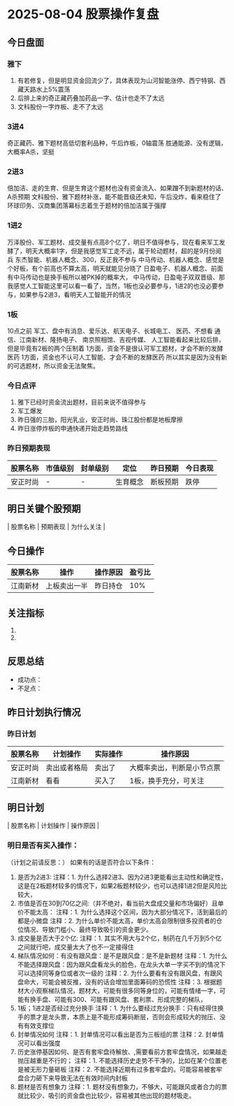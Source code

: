 # 2025-08-04 股票操作复盘

## 今日盘面
### 雅下
1. 有若修复，但是明显资金回流少了，具体表现为山河智能涨停、西宁特钢、西藏天路水上5%震荡
2. 后排上来的奇正藏药叠加药品一字、估计也走不了太远
3. 文科股份一字炸板、走不了太远

### 3进4
奇正藏药、雅下题材高低切套利品种，午后炸板，0轴震荡
胜通能源、没有逻辑，大概率A杀，坚挺
### 2进3
倍加洁、走的生育、但是生育这个题材也没有资金流入、如果蹭不到新题材的话、A杀预期
文科股份、雅下题材补涨，能不能晋级还未知，午后没炸，看来稳住了
环球印务、汉商集团落幕标志着生于题材的倍加洁属于强撑
### 1进2
万泽股份、军工题材、成交量有点高8个亿了，明日不值得参与，现在看来军工发酵了，明天大概率1字，但是我感觉军工走不远，属于轮动题材，超的是9月份阅兵
东杰智能、机器人概念、300，反正我不参与
中马传动、机器人概念、感觉是个好板，有个前高也不算太高，明天就能见分晓了
日盈电子、机器人概念、前面有中马传动也是换手板所以被PK掉的概率大， 中马传动，日盈电子双双晋级、那我感觉人工智能这里可以看一看了，当然，1板也没必要参与，1进2的也没必要参与，如果参与2进3，看明天人工智能开的情况
### 1板
10点之前
军工、盘中有消息、爱乐达、航天电子、长城电工、
医药、不想看
通信、江南新材、隆扬电子、
南京照相馆、吉视传媒、
人工智能看起来比较后排，但是毕竟有2板的两个压制着
1方面，资金不是很认可军工题材，才会不断的发酵医药
1方面，资金也不认可人工智能、才会不断的发酵医药
所以其实是因为没有新的可选题材，所以资金无法聚焦。

### 今日点评
1. 雅下已经时资金流出题材，目前来说不值得参与
2. 军工爆发
3. 昨日强的三胎，阳光乳业，安正时尚、珠江股份都是地板摩擦
4. 昨日涨停炸板的申通快递开始走趋势路线

### 昨日预期表现

| 股票名称 | 市值级别 | 封单级别 | 定位 | 昨日预期 | 今日表现 |
|---------|----------|----------|------|----------|----------|
| 安正时尚 | - | - | 生育概念 | 断板预期 | 跌停 |

## 明日关键个股预期
| 股票名称 | 预期表现 | 为什么关注 |

## 今日操作

| 股票名称 | 操作 | 操作原因 | 盈亏比 |
|---------|------|----------|--------|
| 江南新材 | 上板卖出一半 | 昨日持仓 | 10% |

## 关注指标
1. 
2. 

## 反思总结
- 成功点：
- 不足点：

## 昨日计划执行情况
### 昨日计划

| 股票名称 | 计划操作 | 实际操作 | 操作原因 |
|---------|----------|----------|----------|
| 安正时尚 | 卖出或者格局 | 卖出了 | 大概率卖出，判断是小节点票 |
| 江南新材 | 看看 | 买入了 | 1板，换手充分，可关注 |

## 明日计划
| 股票名称 | 计划操作 | 操作原因 |

### 明日是否有买入操作：
（计划之前请反思：）
如果有的话是否符合以下条件：
1. 是否为2进3:
   注释：1. 为什么选择2进3、因为2进3更能看出主动性和确定性，这是在2板题材较多的情况下，如果2板题材较少，也可以选择1进2但是风险比较大，
2. 市值是否在30到70亿之间:（并不绝对，看当前大盘成交量和市场偏好）且单价不能太高：
   注释：1. 为什么选择这个区间，因为大部分情况下，活到最后的都是小微盘
   注释：2. 为什么单价不能太高，单价太高会限制很多投资者的仓位情况、导致门槛小、最终导致吸引的资金更少。
3. 成交量是否大于2个亿:
   注释：1. 其实不用大与2个亿，制药在几千万到5个亿之间就行吧，成交量太大了也不一定接得住
4. 梯队情况如何：有没有跟风盘：是不是跟风盘：是不是新题材
   注释：1. 为什么不能选择跟风盘：因为跟风盘看龙头的脸色，在龙头大单一字买不到的情况下可以选择同等身位或者次一级的
   注释：2. 为什么要看有没有跟风盘，有跟风盘命大，可能会被反推，没有的话会增加里面筹码的恐慌性
   注释：3. 根据题材大小观察梯队情况，题材大，可能有很多同等身位的，可能有情绪一字，可能有换手盘、可能有300、可能有跟风盘、套利票、形成完整的梯队，
5. 1板；1进2是否经过充分换手
   注释：1. 为什么要经过充分换手：只有经得住换手的票才是龙头票，本质上是不能形成筹码断层，否则会形成较大的抛压、没有有效支撑位
6. 封单情况如何
   注释：1. 封单情况可以看出是否为三板组的票
   注释：2. 封单情况可以看出强度
7. 历史涨停基因如何、是否有套牢盘待解放、,需要看前方套牢盘情况，如果越走抛压越重是不行的；
   注释：1. 不能选择历史走势不干净的，比如在某个位置老是被无形力量砸板
   注释：2. 不能选择近期有过多套牢盘的。可能容易被套牢盘合力砸下来导致无法在有效时间内封板
8. 题材是否有想象力
   注释：1. 题材没有想象力，不够大，可能跟风或者合力的票就比较少、吸引的资金盘也比较少，容易被其他出现的题材吸走。
